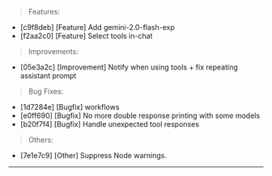 > Features:
- [c9f8deb] [Feature] Add gemini-2.0-flash-exp
- [f2aa2c0] [Feature] Select tools in-chat

> Improvements:
- [05e3a2c] [Improvement] Notify when using tools + fix repeating assistant prompt

> Bug Fixes:
- [1d7284e] [Bugfix] workflows
- [e0ff690] [Bugfix] No more double response printing with some models
- [b20f7f4] [Bugfix] Handle unexpected tool responses

> Others:
- [7e1e7c9] [Other] Suppress Node warnings.


---

